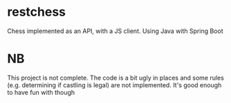 # restchess
Chess implemented as an API, with a JS client. Using Java with Spring Boot

# NB

This project is not complete. The code is a bit ugly in places and some rules (e.g. determining if castling is legal) are not implemented. It's good enough to have fun with though
